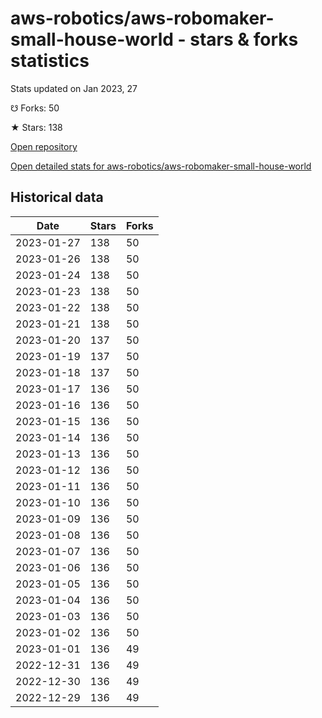 # aws-robotics/aws-robomaker-small-house-world - stars & forks statistics

Stats updated on Jan 2023, 27

☋ Forks: 50

★ Stars: 138

[Open repository](https://github.com/aws-robotics/aws-robomaker-small-house-world)

[Open detailed stats for aws-robotics/aws-robomaker-small-house-world](https://reviewgithub.com/rep/aws-robotics/aws-robomaker-small-house-world)

## Historical data
| Date | Stars | Forks |
|------|-------|-------|
| 2023-01-27 | 138 | 50 | 
| 2023-01-26 | 138 | 50 | 
| 2023-01-24 | 138 | 50 | 
| 2023-01-23 | 138 | 50 | 
| 2023-01-22 | 138 | 50 | 
| 2023-01-21 | 138 | 50 | 
| 2023-01-20 | 137 | 50 | 
| 2023-01-19 | 137 | 50 | 
| 2023-01-18 | 137 | 50 | 
| 2023-01-17 | 136 | 50 | 
| 2023-01-16 | 136 | 50 | 
| 2023-01-15 | 136 | 50 | 
| 2023-01-14 | 136 | 50 | 
| 2023-01-13 | 136 | 50 | 
| 2023-01-12 | 136 | 50 | 
| 2023-01-11 | 136 | 50 | 
| 2023-01-10 | 136 | 50 | 
| 2023-01-09 | 136 | 50 | 
| 2023-01-08 | 136 | 50 | 
| 2023-01-07 | 136 | 50 | 
| 2023-01-06 | 136 | 50 | 
| 2023-01-05 | 136 | 50 | 
| 2023-01-04 | 136 | 50 | 
| 2023-01-03 | 136 | 50 | 
| 2023-01-02 | 136 | 50 | 
| 2023-01-01 | 136 | 49 | 
| 2022-12-31 | 136 | 49 | 
| 2022-12-30 | 136 | 49 | 
| 2022-12-29 | 136 | 49 | 

